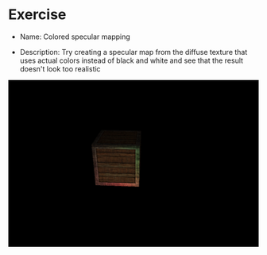 # Exercise

- Name: Colored specular mapping

- Description: Try creating a specular map from the diffuse texture that uses actual colors instead of black and white and see that the result doesn't look too realistic

![Colored Specular Map](colored-specular-map.png)